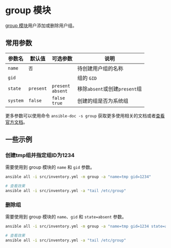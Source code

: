 # group 模块

[group 模块](https://docs.ansible.com/ansible/latest/collections/ansible/builtin/group_module.html)用户添加或删除用户组。

## 常用参数

| 参数名      | 默认值       | 可选参数                    | 说明                      |
|----------|-----------|-------------------------|-------------------------|
| `name`   | `否`       |                         | 待创建用户组的名称               |
| `gid`    |           |                         | 组的 `GID`                |
| `state`  | `present` | `present`<br />`absent` | 移除`absent`或创建`present`组 |
| `system` | `false`   | `false`<br />`true`     | 创建的组是否为系统组              |


更多参数可以使用命令 `ansible-doc -s group` 获取更多使用相关的文档或者[查看官方文档](https://docs.ansible.com/ansible/latest/collections/ansible/builtin/group_module.html#parameters)。

## 一些示例

### 创建tmp组并指定组ID为1234

需要使用到 group 模块的 `name` 和 `gid` 参数。

```bash
ansible all -i src/inventory.yml -m group -a "name=tmp gid=1234"

# 查看效果
ansible all -i src/inventory.yml -a "tail /etc/group"
```

### 删除组

需要使用到 group 模块的 `name`、`gid` 和 `state=absent` 参数。

```bash
ansible all -i src/inventory.yml -m group -a "name=tmp gid=1234 state=absent"

# 查看效果
ansible all -i src/inventory.yml -a "tail /etc/group"
```